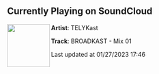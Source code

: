 ## Currently Playing on SoundCloud

[<img align="left" width="100" src="https://i1.sndcdn.com/artworks-RLdy1yEzDoBYrq5X-lXkyjw-t500x500.jpg">](https://soundcloud.com/telykast/broadkast1)

**Artist**: TELYKast 

**Track**: BROADKAST - Mix 01

Last updated at 01/27/2023 17:46
